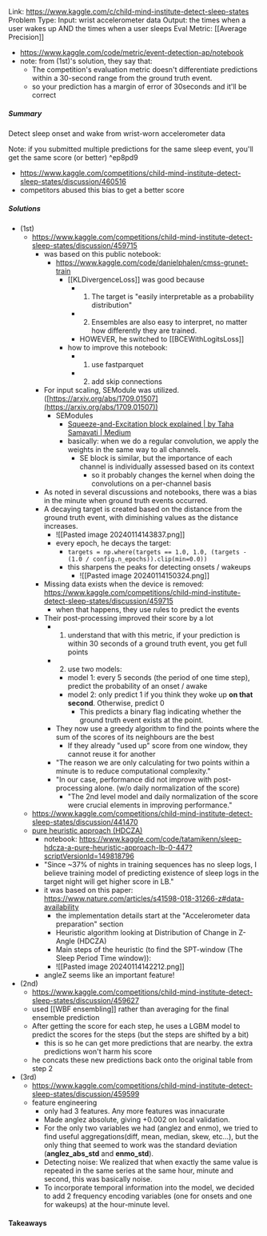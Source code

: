 Link: https://www.kaggle.com/c/child-mind-institute-detect-sleep-states
Problem Type: 
Input: wrist accelerometer data
Output: the times when a user wakes up AND the times when a user sleeps
Eval Metric: [[Average Precision]]
- https://www.kaggle.com/code/metric/event-detection-ap/notebook
- note: from (1st)'s solution, they say that:
	- The competition's evaluation metric doesn't differentiate predictions within a 30-second range from the ground truth event.
	- so your prediction has a margin of error of 30seconds and it'll be correct
##### Summary
Detect sleep onset and wake from wrist-worn accelerometer data


Note: if you submitted multiple predictions for the same sleep event, you'll get the same score (or better) ^ep8pd9
- https://www.kaggle.com/competitions/child-mind-institute-detect-sleep-states/discussion/460516
- competitors abused this bias to get a better score
##### Solutions
- (1st)
	- https://www.kaggle.com/competitions/child-mind-institute-detect-sleep-states/discussion/459715
		- was based on this public notebook:
			- https://www.kaggle.com/code/danielphalen/cmss-grunet-train
				- [[KLDivergenceLoss]] was good because
					- 1) The target is "easily interpretable as a probability distribution"
					- 2) Ensembles are also easy to interpret, no matter how differently they are trained.
					- HOWEVER, he switched to [[BCEWithLogitsLoss]]
				- how to improve this notebook:
					- 1) use fastparquet
					- 2) add skip connections
		- For input scaling, SEModule was utilized. ([https://arxiv.org/abs/1709.01507](https://arxiv.org/abs/1709.01507))
			- SEModules
				- [Squeeze-and-Excitation block explained | by Taha Samavati | Medium](https://medium.com/@tahasamavati/squeeze-and-excitation-explained-387b5981f249)
				- basically: when we do a regular convolution, we apply the weights in the same way to all channels.
					- SE block is similar, but the importance of each channel is individually assessed based on its context
						- so it probably changes the kernel when doing the convolutions on a per-channel basis
		- As noted in several discussions and notebooks, there was a bias in the minute when ground truth events occurred.
		- A decaying target is created based on the distance from the ground truth event, with diminishing values as the distance increases.
			- ![[Pasted image 20240114143837.png]]
			- every epoch, he decays the target:
				- `targets = np.where(targets == 1.0, 1.0, (targets - (1.0 / config.n_epochs)).clip(min=0.0))`
				- this sharpens the peaks for detecting onsets / wakeups
					- ![[Pasted image 20240114150324.png]]
		- Missing data exists when the device is removed: https://www.kaggle.com/competitions/child-mind-institute-detect-sleep-states/discussion/459715
			- when that happens, they use rules to predict the events
		- Their post-processing improved their score by a lot
			- 1) understand that with this metric, if your prediction is within 30 seconds of a ground truth event, you get full points
			- 2) use two models:
				- model 1: every 5 seconds (the period of one time step), predict the probability of an onset / awake
				- model 2: only predict 1 if you think they woke up **on that second**. Otherwise, predict 0
					- This predicts a binary flag indicating whether the ground truth event exists at the point.
			- They now use a greedy algorithm to find the points where the sum of the scores of its neighbours are the best
				- If they already "used up" score from one window, they cannot reuse it for another
			- "The reason we are only calculating for two points within a minute is to reduce computational complexity."
			- "In our case, performance did not improve with post-processing alone. (w/o daily normalization of the score)
				- "The 2nd level model and daily normalization of the score were crucial elements in improving performance."
	- https://www.kaggle.com/competitions/child-mind-institute-detect-sleep-states/discussion/441470
	- [pure heuristic approach (HDCZA)](https://www.kaggle.com/competitions/child-mind-institute-detect-sleep-states/discussion/453267)
		- notebook: https://www.kaggle.com/code/tatamikenn/sleep-hdcza-a-pure-heuristic-approach-lb-0-447?scriptVersionId=149818796
		- "Since ~37% of nights in training sequences has no sleep logs, I believe training model of predicting existence of sleep logs in the target night will get higher score in LB."
		- it was based on this paper: https://www.nature.com/articles/s41598-018-31266-z#data-availability
			- the implementation details start at the "Accelerometer data preparation" section
			- Heuristic algorithm looking at Distribution of Change in Z-Angle (HDCZA)
			- Main steps of the heuristic (to find the SPT-window (The Sleep Period Time window)):
			- ![[Pasted image 20240114142212.png]]
		- angleZ seems like an important feature!
- (2nd)
	- https://www.kaggle.com/competitions/child-mind-institute-detect-sleep-states/discussion/459627
	- used [[WBF ensembling]] rather than averaging for the final ensemble prediction
	- After getting the score for each step, he uses a LGBM model to predict the scores for the steps (but the steps are shifted by a bit)
		- this is so he can get more predictions that are nearby. the extra predictions won't harm his score
	- he concats these new predictions back onto the original table from step 2
- (3rd)
	- https://www.kaggle.com/competitions/child-mind-institute-detect-sleep-states/discussion/459599
	- feature engineering
		- only had 3 features. Any more features was innacurate
		- Made anglez absolute, giving +0.002 on local validation.
		- For the only two variables we had (anglez and enmo), we tried to find useful aggregations(diff, mean, median, skew, etc…), but the only thing that seemed to work was the standard deviation (**anglez_abs_std** and **enmo_std**).
		- Detecting noise: We realized that when exactly the same value is repeated in the same series at the same hour, minute and second, this was basically noise.
		- To incorporate temporal information into the model, we decided to add 2 frequency encoding variables (one for onsets and one for wakeups) at the hour-minute level.
#### Takeaways